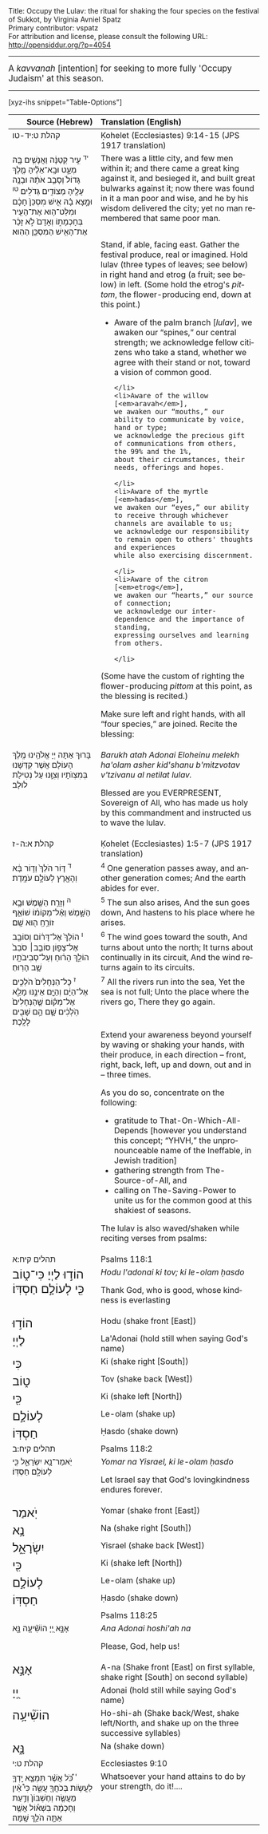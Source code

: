 <html>
<head></head>
<body>
Title: Occupy the Lulav: the ritual for shaking the four species on the festival of Sukkot, by Virginia Avniel Spatz<br />
Primary contributor: vspatz<br />
For attribution and license, please consult the following URL: <a href="http://opensiddur.org/?p=4054">http://opensiddur.org/?p=4054</a>
<p />
<hr />

<div class="english" lang="en" style="font-size: 1.2em;">
A <em>kavvanah</em> [intention] for seeking to more fully 'Occupy Judaism' at this season.
</div>

<hr />

[xyz-ihs snippet="Table-Options"]<table style="margin-left: auto; margin-right: auto;" class="draggable">
<thead><tr><th id="x" style="text-align: right;">Source (Hebrew)</th><th style="text-align: left;">Translation (English)</th></tr></thead>
<tbody>
<tr><td style="vertical-align:top;">
<div class="liturgy" lang="he">
<span class="citation">קהלת ט:יד-טו</span>
</div></td>

<td style="vertical-align:top;">
<div class="english" lang="en">
<span class="citation">Ḳohelet (Ecclesiastes) 9:14-15 (JPS 1917 translation)</span>
</div></td></tr>


<tr><td style="vertical-align:top;">
<div class="liturgy" lang="he">
<sup>יד</sup> עִ֣יר קְטַנָּ֔ה וַאֲנָשִׁ֥ים בָּ֖הּ מְעָ֑ט 
וּבָֽא־אֵלֶ֜יהָ מֶ֤לֶךְ גָּדוֹל֙ וְסָבַ֣ב אֹתָ֔הּ וּבָנָ֥ה עָלֶ֖יהָ מְצוֹדִ֥ים גְּדֹלִֽים׃ 
<sup>טו</sup> וּמָ֣צָא בָ֗הּ אִ֤ישׁ מִסְכֵּן֙ חָכָ֔ם וּמִלַּט־ה֥וּא אֶת־הָעִ֖יר בְּחָכְמָת֑וֹ 
וְאָדָם֙ לֹ֣א זָכַ֔ר אֶת־הָאִ֥ישׁ הַמִּסְכֵּ֖ן הַהֽוּא׃</span>
</div></td>
 
<td style="vertical-align:top;">
<div class="english" lang="en">
There was a little city, and few men within it; 
and there came a great king against it, and besieged it, and built great bulwarks against it; 
now there was found in it a man poor and wise, and he by his wisdom delivered the city; 
yet no man remembered that same poor man.
</div></td></tr>


<tr><td style="vertical-align:top;">
<div class="liturgy" lang="he">
</span>
</div></td>

<td style="vertical-align:top;">
<div class="english" lang="en">
<span class="instruction">Stand, if able, facing east. Gather the festival produce, real or imagined.
Hold lulav (three types of leaves; see below) in right hand and etrog (a fruit; see below) in left.
(Some hold the etrog's <em>pittom</em>, the flower-producing end, down at this point.)

<ul>
    <li>Aware of the palm branch [<em>lulav</em>], 
	we awaken our “spines,” our central strength; 
	we acknowledge fellow citizens who take a stand, 
	whether we agree with their stand or not, toward a vision of common good.
	
	</li>
    <li>Aware of the willow [<em>aravah</em>], 
	we awaken our “mouths,” our ability to communicate by voice, hand or type; 
	we acknowledge the precious gift of communications from others, 
	the 99% and the 1%, 
	about their circumstances, their needs, offerings and hopes.
	
	</li>
    <li>Aware of the myrtle [<em>hadas</em>], 
	we awaken our “eyes,” our ability to receive through whichever channels are available to us; 
	we acknowledge our responsibility to remain open to others' thoughts and experiences 
	while also exercising discernment.
	
	</li>
    <li>Aware of the citron [<em>etrog</em>], 
	we awaken our “hearts,” our source of connection; 
	we acknowledge our inter-dependence and the importance of standing, 
	expressing ourselves and learning from others.
	
	</li>
</ul>

(Some have the custom of righting the flower-producing <em>pittom</em> at this point, as the blessing is recited.)

Make sure left and right hands, with all “four species,” are joined. Recite the blessing:</span>
</div></td></tr>


<tr><td style="vertical-align:top;">
<div class="liturgy" lang="he">
בָּרוּךְ אַתָּה 
יְיָ אֱלֹהֵֽינוּ 
מֶֽלֶךְ הָעוֹלָם 
אֲשֶׁר קִדְּשָׁנוּ בְּמִצְוֺתָיו 
וְצִוָּֽנוּ עַל נְטִילַת לוּלָב׃</span>
</div></td>

<td style="vertical-align:top;">
<div class="english" lang="en">
<em>Barukh atah 
Adonai Eloheinu 
melekh ha'olam 
asher kid'shanu b'mitzvotav 
v'tzivanu al netilat lulav.</em>

Blessed are you 
EVERPRESENT, Sovereign of All, 
who has made us holy by this commandment 
and instructed us to wave the lulav.
</div></td></tr>


<tr><td style="vertical-align:top;">
<div class="liturgy" lang="he">
<span class="citation">קהלת א:ה-ז</span>
</div></td>

<td style="vertical-align:top;">
<div class="english" lang="en">
<span class="citation">Ḳohelet (Ecclesiastes) 1:5-7 (JPS 1917 translation)</span>
</div></td></tr>


<tr><td style="vertical-align:top;">
<div class="liturgy" lang="he">
<sup>ד</sup> דּ֤וֹר הֹלֵךְ֙ וְד֣וֹר בָּ֔א 
וְהָאָ֖רֶץ לְעוֹלָ֥ם עֹמָֽדֶת׃ </span>
</div></td>

<td style="vertical-align:top;">
<div class="english" lang="en">
<sup>4</sup> One generation passes away, and another generation comes;
And the earth abides for ever.
</td></tr>
<tr><td style="vertical-align:top;"><div class="liturgy" lang="he">
<sup>ה</sup> וְזָרַ֥ח הַשֶּׁ֖מֶשׁ 
וּבָ֣א הַשָּׁ֑מֶשׁ 
וְאֶ֨ל־מְקוֹמ֔וֹ שׁוֹאֵ֛ף זוֹרֵ֥חַֽ ה֖וּא שָֽׁם׃ </span>
</div></td>
 
<td style="vertical-align:top;">
<div class="english" lang="en">
<sup>5</sup> The sun also arises,
And the sun goes down,
And hastens to his place where he arises.
</td></tr>


<tr><td style="vertical-align:top;"><div class="liturgy" lang="he">
<sup>ו</sup> הוֹלֵךְ֙ אֶל־דָּר֔וֹם 
וְסוֹבֵ֖ב אֶל־צָפ֑וֹן 
סוֹבֵ֤ב׀ סֹבֵב֙ הוֹלֵ֣ךְ 
הָר֔וּחַ וְעַל־סְבִיבֹתָ֖יו שָׁ֥ב הָרֽוּחַ׃ </span>
</div></td>
 
<td style="vertical-align:top;">
<div class="english" lang="en">
<sup>6</sup> The wind goes toward the south,
And turns about unto the north;
It turns about continually in its circuit,
And the wind returns again to its circuits.
</td></tr>


<tr><td style="vertical-align:top;"><div class="liturgy" lang="he">
<sup>ז</sup> כָּל־הַנְּחָלִים֙ הֹלְכִ֣ים אֶל־הַיָּ֔ם 
וְהַיָּ֖ם אֵינֶ֣נּוּ מָלֵ֑א 
אֶל־מְק֗וֹם שֶׁ֤הַנְּחָלִים֙ הֹֽלְכִ֔ים 
שָׁ֛ם הֵ֥ם שָׁבִ֖ים לָלָֽכֶת׃</span>
</div></td>
 
<td style="vertical-align:top;">
<div class="english" lang="en">
<sup>7</sup> All the rivers run into the sea,
Yet the sea is not full;
Unto the place where the rivers go,
There they go again. 
</div></td></tr>


<tr><td style="vertical-align:top;">
<div class="liturgy" lang="he">
</span>
</div></td>

<td style="vertical-align:top;">
<div class="english" lang="en">
<span class="instruction">Extend your awareness beyond yourself 
by waving or shaking your hands, with their produce, 
in each direction – 
front, right, back, left, up and down, out and in  – 
three times. 

As you do so, concentrate on the following:

<ul>
    <li>gratitude to That-On-Which-All-Depends [however you understand this concept; “YHVH,” the unpronounceable name of the Ineffable, in Jewish tradition]</li>
    <li>gathering strength from The-Source-of-All, and</li>
    <li>calling on The-Saving-Power to unite us for the common good at this shakiest of seasons.</li>
</ul>

The lulav is also waved/shaken while reciting verses from psalms:</span>
</div></td></tr>


<tr><td style="vertical-align:top;">
<div class="liturgy" lang="he">
<span class="citation">תהלים קיח:א</span>
</div></td>

<td style="vertical-align:top;">
<div class="english" lang="en">
<span class="citation">Psalms 118:1</span>
</div></td></tr>


<tr><td style="vertical-align:top;">
<div class="liturgy" lang="he">
<span style="font-size: x-large;">הוֹד֣וּ לַיְיָ כִּי־ט֑וֹב 
כִּ֖י לְעוֹלָ֣ם חַסְדּֽוֹ׃</span>
</div></td>

<td style="vertical-align:top;">
<div class="english" lang="en">
<em>Hodu l'adonai ki tov; 
ki le-olam ḥasdo</em>

Thank God, who is good, 
whose kindness is everlasting
</div></td></tr>


<tr><td style="vertical-align:top;">
<div class="liturgy" lang="he">
<span style="font-size: x-large; vertical-align:top;">הוֹד֣וּ</span>
</div></td>
 
<td style="vertical-align:top;">
<div class="english" lang="en">
Hodu <span class="instruction">(shake front [East])</span>
</td></tr>


<tr><td style="vertical-align:top;">
<div class="liturgy" lang="he">
<span style="font-size: x-large;">לַיְיָ</span>
</div></td>
 
<td style="vertical-align:top;">
<div class="english" lang="en">
La'Adonai <span class="instruction">(hold still when saying God's name)</span>
</td></tr>


<tr><td style="vertical-align:top;">
<div class="liturgy" lang="he">
<span style="font-size: x-large;">כִּי</span>
</div></td>
 
<td style="vertical-align:top;">
<div class="english" lang="en">
Ki <span class="instruction">(shake right [South])</span>
</td></tr>


<tr><td style="vertical-align:top;">
<div class="liturgy" lang="he">
<span style="font-size: x-large;">ט֑וֹב</span>
</div></td>
 
<td style="vertical-align:top;">
<div class="english" lang="en">
Tov <span class="instruction">(shake back [West])</span>
</td></tr>


<tr><td style="vertical-align:top;">
<div class="liturgy" lang="he">
<span style="font-size: x-large;">כִּ֖י</span>
</div></td>
 
<td style="vertical-align:top;">
<div class="english" lang="en">
Ki <span class="instruction">(shake left [North])</span>
</td></tr>


<tr><td style="vertical-align:top;">
<div class="liturgy" lang="he">
<span style="font-size: x-large;">לְעוֹלָ֣ם</span>
</div></td>
 
<td style="vertical-align:top;">
<div class="english" lang="en">
Le-olam <span class="instruction">(shake up)</span>
</td></tr>


<tr><td style="vertical-align:top;">
<div class="liturgy" lang="he">
<span style="font-size: x-large;">חַסְדּֽוֹ</span>
</div></td>
 
<td style="vertical-align:top;">
<div class="english" lang="en">
Ḥasdo <span class="instruction">(shake down)</span>
</div></td></tr>


<tr><td style="vertical-align:top;">
<div class="liturgy" lang="he">
<span class="citation">תהלים קיח:ב</span>
</div></td>

<td style="vertical-align:top;">
<div class="english" lang="en" style="text-align: left;">
<span class="citation">Psalms 118:2</span>
</div></td></tr>


<tr><td style="vertical-align:top;">
<div class="liturgy" lang="he">
יֹֽאמַר־נָ֥א יִשְׂרָאֵ֑ל 
כִּ֖י לְעוֹלָ֣ם חַסְדּֽוֹ׃</span>
</div></td>
 
<td style="vertical-align:top;">
<div class="english" lang="en">
<em>Yomar na Yisrael, 
ki le-olam ḥasdo</em>

Let Israel say 
that God's lovingkindness endures forever.
</td></tr>


<tr><td style="vertical-align:top;">
<div class="liturgy" lang="he">
<span style="font-size: x-large;">יֹֽאמַר</span>
</div></td>
 
<td style="vertical-align:top;">
<div class="english" lang="en">
Yomar <span class="instruction">(shake front [East])</span>
</td></tr>


<tr><td style="vertical-align:top;">
<div class="liturgy" lang="he">
<span style="font-size: x-large;">נָ֥א</span>
</div></td>
 
<td style="vertical-align:top;">
<div class="english" lang="en">
Na <span class="instruction">(shake right [South])</span>
</td></tr>


<tr><td style="vertical-align:top;">
<div class="liturgy" lang="he">
<span style="font-size: x-large;">יִשְׂרָאֵ֑ל</span>
</div></td>
 
<td style="vertical-align:top;">
<div class="english" lang="en">
Yisrael <span class="instruction">(shake back [West])</span>
</td></tr>


<tr><td style="vertical-align:top;">
<div class="liturgy" lang="he">
<span style="font-size: x-large;">כִּ֖י</span>
</div></td>
 
<td style="vertical-align:top;">
<div class="english" lang="en">
Ki <span class="instruction">(shake left [North])</span>
</td></tr>


<tr><td style="vertical-align:top;">
<div class="liturgy" lang="he">
<span style="font-size: x-large;">לְעוֹלָ֣ם</span>
</div></td>
 
<td style="vertical-align:top;">
<div class="english" lang="en">
Le-olam <span class="instruction">(shake up)</span>
</td></tr>


<tr><td style="vertical-align:top;">
<div class="liturgy" lang="he">
<span style="font-size: x-large;">חַסְדּֽוֹ</span>
</div></td>
 
<td style="vertical-align:top;">
<div class="english" lang="en">
Ḥasdo <span class="instruction">(shake down)</span>
</div></td></tr>


<tr><td style="vertical-align:top;">
<div class="liturgy" lang="he">
</span>
</div></td>

<td style="vertical-align:top;">
<div class="english" lang="en" style="text-align: left;">
<span class="citation">Psalms 118:25</span>
</div></td></tr>


<tr><td style="vertical-align:top;">
<div class="liturgy" lang="he">
אָנָּ֣א יְ֭יָ הוֹשִׁ֘יעָ֥ה נָּ֑א</span>
</div></td>
 
<td style="vertical-align:top;">
<div class="english" lang="en">
<em>Ana Adonai hoshi'ah na</em>

Please, God, help us!
</td></tr>


<tr><td style="vertical-align:top;">
<div class="liturgy" lang="he">
<span style="font-size: x-large;">אָנָּ֣א</span>
</div></td>
 
<td style="vertical-align:top;">
<div class="english" lang="en">
A-na <span class="instruction">(Shake front [East] on first syllable, shake right [South] on second syllable)</span>
</td></tr>


<tr><td style="vertical-align:top;">
<div class="liturgy" lang="he">
<span style="font-size: x-large;">יְ֭יָ</span>
</div></td>
 
<td style="vertical-align:top;">
<div class="english" lang="en">
Adonai <span class="instruction">(hold still while saying God's name)</span>
</td></tr>


<tr><td style="vertical-align:top;">
<div class="liturgy" lang="he">
<span style="font-size: x-large;">הוֹשִׁ֘יעָ֥ה</span>
</div></td>
 
<td style="vertical-align:top;">
<div class="english" lang="en">
Ho-shi-ah <span class="instruction">(Shake back/West, shake left/North, and shake up on the three successive syllables)</span>
</td></tr>


<tr><td style="vertical-align:top;">
<div class="liturgy" lang="he">
<span style="font-size: x-large;">נָּ֑א</span>
</div></td>
 
<td style="vertical-align:top;">
<div class="english" lang="en">
Na <span class="instruction">(shake down)</span>
</div></td></tr>


<tr><td style="vertical-align:top;">
<div class="liturgy" lang="he">
<span class="citation">קהלת ט:י</span>
</div></td>

<td style="vertical-align:top;">
<div class="english" lang="en" style="text-align: left;">
<span class="citation">Ecclesiastes 9:10</span>
</div></td></tr>


<tr><td style="vertical-align:top;">
<div class="liturgy" lang="he">
<sup>י</sup> כֹּ֠ל אֲשֶׁ֨ר תִּמְצָ֧א יָֽדְךָ֛ לַעֲשׂ֥וֹת בְּכֹחֲךָ֖ עֲשֵׂ֑ה 
כִּי֩ אֵ֨ין מַעֲשֶׂ֤ה וְחֶשְׁבּוֹן֙ וְדַ֣עַת וְחָכְמָ֔ה בִּשְׁא֕וֹל אֲשֶׁ֥ר אַתָּ֖ה הֹלֵ֥ךְ שָֽׁמָּה׃ </span>
</div></td>
 
<td style="vertical-align:top;">
<div class="english" lang="en">
Whatsoever your hand attains to do by your strength, do it!....
</div></td></tr>
</tbody></table>

&nbsp;
</body>
</html>